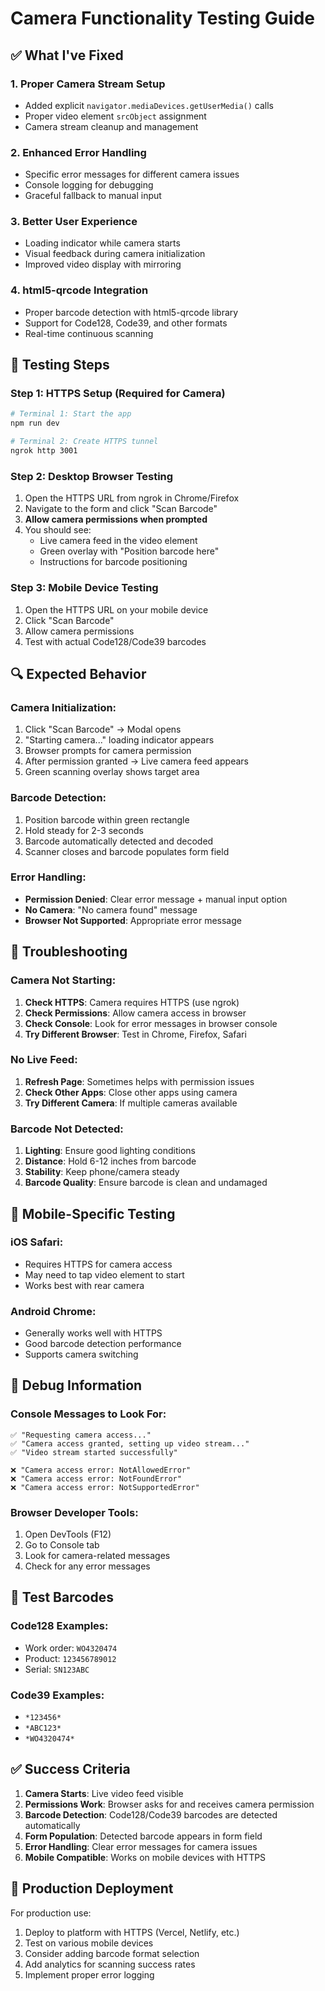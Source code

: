 # Camera Functionality Testing Guide

## ✅ **What I've Fixed**

### 1. **Proper Camera Stream Setup**
- Added explicit `navigator.mediaDevices.getUserMedia()` calls
- Proper video element `srcObject` assignment
- Camera stream cleanup and management

### 2. **Enhanced Error Handling**
- Specific error messages for different camera issues
- Console logging for debugging
- Graceful fallback to manual input

### 3. **Better User Experience**
- Loading indicator while camera starts
- Visual feedback during camera initialization
- Improved video display with mirroring

### 4. **html5-qrcode Integration**
- Proper barcode detection with html5-qrcode library
- Support for Code128, Code39, and other formats
- Real-time continuous scanning

## 🧪 **Testing Steps**

### **Step 1: HTTPS Setup (Required for Camera)**
```bash
# Terminal 1: Start the app
npm run dev

# Terminal 2: Create HTTPS tunnel
ngrok http 3001
```

### **Step 2: Desktop Browser Testing**
1. Open the HTTPS URL from ngrok in Chrome/Firefox
2. Navigate to the form and click "Scan Barcode"
3. **Allow camera permissions when prompted**
4. You should see:
   - Live camera feed in the video element
   - Green overlay with "Position barcode here"
   - Instructions for barcode positioning

### **Step 3: Mobile Device Testing**
1. Open the HTTPS URL on your mobile device
2. Click "Scan Barcode"
3. Allow camera permissions
4. Test with actual Code128/Code39 barcodes

## 🔍 **Expected Behavior**

### **Camera Initialization:**
1. Click "Scan Barcode" → Modal opens
2. "Starting camera..." loading indicator appears
3. Browser prompts for camera permission
4. After permission granted → Live camera feed appears
5. Green scanning overlay shows target area

### **Barcode Detection:**
1. Position barcode within green rectangle
2. Hold steady for 2-3 seconds
3. Barcode automatically detected and decoded
4. Scanner closes and barcode populates form field

### **Error Handling:**
- **Permission Denied**: Clear error message + manual input option
- **No Camera**: "No camera found" message
- **Browser Not Supported**: Appropriate error message

## 🐛 **Troubleshooting**

### **Camera Not Starting:**
1. **Check HTTPS**: Camera requires HTTPS (use ngrok)
2. **Check Permissions**: Allow camera access in browser
3. **Check Console**: Look for error messages in browser console
4. **Try Different Browser**: Test in Chrome, Firefox, Safari

### **No Live Feed:**
1. **Refresh Page**: Sometimes helps with permission issues
2. **Check Other Apps**: Close other apps using camera
3. **Try Different Camera**: If multiple cameras available

### **Barcode Not Detected:**
1. **Lighting**: Ensure good lighting conditions
2. **Distance**: Hold 6-12 inches from barcode
3. **Stability**: Keep phone/camera steady
4. **Barcode Quality**: Ensure barcode is clean and undamaged

## 📱 **Mobile-Specific Testing**

### **iOS Safari:**
- Requires HTTPS for camera access
- May need to tap video element to start
- Works best with rear camera

### **Android Chrome:**
- Generally works well with HTTPS
- Good barcode detection performance
- Supports camera switching

## 🔧 **Debug Information**

### **Console Messages to Look For:**
```
✅ "Requesting camera access..."
✅ "Camera access granted, setting up video stream..."
✅ "Video stream started successfully"

❌ "Camera access error: NotAllowedError"
❌ "Camera access error: NotFoundError"
❌ "Camera access error: NotSupportedError"
```

### **Browser Developer Tools:**
1. Open DevTools (F12)
2. Go to Console tab
3. Look for camera-related messages
4. Check for any error messages

## 🎯 **Test Barcodes**

### **Code128 Examples:**
- Work order: `WO4320474`
- Product: `123456789012`
- Serial: `SN123ABC`

### **Code39 Examples:**
- `*123456*`
- `*ABC123*`
- `*WO4320474*`

## ✅ **Success Criteria**

1. **Camera Starts**: Live video feed visible
2. **Permissions Work**: Browser asks for and receives camera permission
3. **Barcode Detection**: Code128/Code39 barcodes are detected automatically
4. **Form Population**: Detected barcode appears in form field
5. **Error Handling**: Clear error messages for camera issues
6. **Mobile Compatible**: Works on mobile devices with HTTPS

## 🚀 **Production Deployment**

For production use:
1. Deploy to platform with HTTPS (Vercel, Netlify, etc.)
2. Test on various mobile devices
3. Consider adding barcode format selection
4. Add analytics for scanning success rates
5. Implement proper error logging

